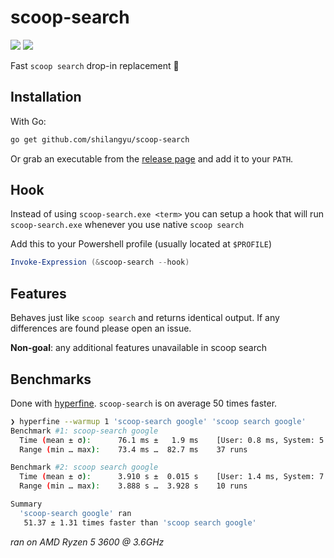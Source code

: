# scoop-search

[![](https://goreportcard.com/badge/github.com/shilangyu/scoop-search)](https://goreportcard.com/report/github.com/shilangyu/scoop-search)
[![](https://github.com/shilangyu/scoop-search/workflows/ci/badge.svg)](https://github.com/shilangyu/scoop-search/actions)

Fast `scoop search` drop-in replacement 🚀

## Installation

With Go:

```sh
go get github.com/shilangyu/scoop-search
```

Or grab an executable from the [release page](https://github.com/shilangyu/scoop-search/releases) and add it to your `PATH`.

## Hook

Instead of using `scoop-search.exe <term>` you can setup a hook that will run `scoop-search.exe` whenever you use native `scoop search`

Add this to your Powershell profile (usually located at `$PROFILE`)

```ps1
Invoke-Expression (&scoop-search --hook)
```

## Features

Behaves just like `scoop search` and returns identical output. If any differences are found please open an issue.

**Non-goal**: any additional features unavailable in scoop search

## Benchmarks

Done with [hyperfine](https://github.com/sharkdp/hyperfine). `scoop-search` is on average 50 times faster.

```sh
❯ hyperfine --warmup 1 'scoop-search google' 'scoop search google'
Benchmark #1: scoop-search google
  Time (mean ± σ):      76.1 ms ±   1.9 ms    [User: 0.8 ms, System: 5.8 ms]
  Range (min … max):    73.4 ms …  82.7 ms    37 runs

Benchmark #2: scoop search google
  Time (mean ± σ):      3.910 s ±  0.015 s    [User: 1.4 ms, System: 7.9 ms]
  Range (min … max):    3.888 s …  3.928 s    10 runs

Summary
  'scoop-search google' ran
   51.37 ± 1.31 times faster than 'scoop search google'
```

_ran on AMD Ryzen 5 3600 @ 3.6GHz_
